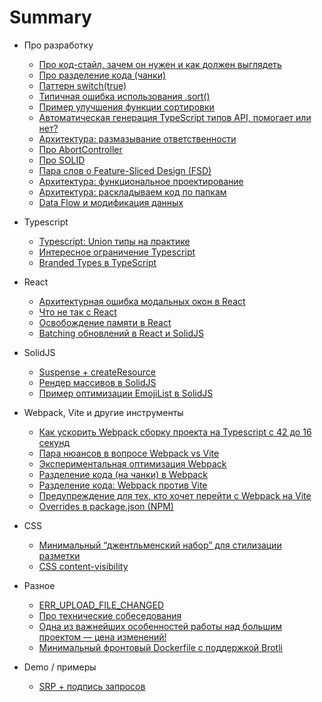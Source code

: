 # Summary

* Про разработку
  * [Про код-стайл, зачем он нужен и как должен выглядеть](./development/2024-01-17.md)
  * [Про разделение кода (чанки)](./development/2024-01-25.md)
  * [Паттерн switch(true)](./development/2024-01-27.md)
  * [Типичная ошибка использования .sort()](./development/2024-02-02.md)
  * [Пример улучшения функции сортировки](./development/2024-02-05.md)
  * [Автоматическая генерация TypeScript типов API, помогает или нет?](./development/2024-02-26.md)
  * [Архитектура: размазывание ответственности](./development/2025-01-15.md)
  * [Про AbortController](./development/2025-01-17.md)
  * [Про SOLID](./development/2025-01-25.md)
  * [Пара слов о Feature-Sliced Design (FSD)](./development/2025-01-31.md)
  * [Архитектура: функциональное проектирование](./development/2025-02-10.md)
  * [Архитектура: раскладываем код по папкам](./development/2025-02-13.md)
  * [Data Flow и модификация данных](./development/2025-03-19.md)

* Typescript
  * [Typescript: Union типы на практике](./typescript/2024-01-19.md)
  * [Интересное ограничение Typescript](./typescript/2025-02-08.md)
  * [Branded Types в TypeScript](./typescript/2025-02-22.md)

* React
  * [Архитектурная ошибка модальных окон в React](./react/2024-01-26.md)
  * [Что не так с React](./react/2025-01-14.md)
  * [Освобождение памяти в React](./react/2025-01-27.md)
  * [Batching обновлений в React и SolidJS](./react/2025-01-28.md)

* SolidJS
  * [Suspense + createResource](./solid/2025-01-12.md)
  * [Рендер массивов в SolidJS](./solid/2025-01-20.md)
  * [Пример оптимизации EmojiList в SolidJS](./solid/2025-03-15.md)

* Webpack, Vite и другие инструменты
  * [Как ускорить Webpack сборку проекта на Typescript с 42 до 16 секунд](./tools/2024-01-02.md)
  * [Пара нюансов в вопросе Webpack vs Vite](./tools/2024-01-11.md)
  * [Экспериментальная оптимизация Webpack](./tools/2024-01-12.md)
  * [Разделение кода (на чанки) в Webpack](./tools/2024-02-06.md)
  * [Разделение кода: Webpack против Vite](./tools/2024-02-07.md)
  * [Предупреждение для тех, кто хочет перейти с Webpack на Vite](./tools/2025-01-07.md)
  * [Overrides в package.json (NPM)](./tools/2025-02-18.md)

* CSS
  * [Минимальный “джентльменский набор” для стилизации разметки](./css/2025-03-06.md)
  * [CSS content-visibility](./css/2025-03-09.md)

* Разное
  * [ERR_UPLOAD_FILE_CHANGED](./other/2024-08-02.md)
  * [Про технические собеседования](./other/2024-08-03.md)
  * [Одна из важнейших особенностей работы над большим проектом — цена изменений!](./other/2025-02-16.md)
  * [Минимальный фронтовый Dockerfile с поддержкой Brotli](./other/2025-02-25.md)

* Demo / примеры
  * [SRP + подпись запросов](./demo/2024-07-06.md)
